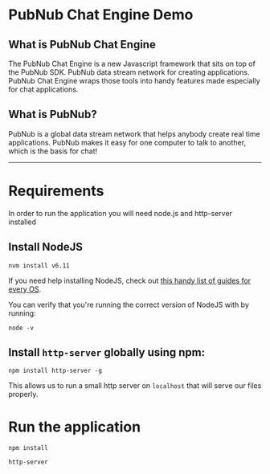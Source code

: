 # PubNub Chat Engine Demo

## What is PubNub Chat Engine

The PubNub Chat Engine is a new Javascript framework that sits on top of the PubNub SDK. PubNub data stream network for creating applications. PubNub Chat Engine wraps those tools into handy features made especially for chat applications.

## What is PubNub?

PubNub is a global data stream network that helps anybody create real time applications. PubNub makes it easy for one computer to talk to another, which is the basis for chat!

---

# Requirements
In order to run the application you will need node.js and http-server installed

## Install NodeJS

```
nvm install v6.11
```

If you need help installing NodeJS, check out [this handy list of guides for every OS](https://nodejs.org/en/download/package-manager/).

You can verify that you're running the correct version of NodeJS with by running:

```
node -v
```

 
## Install ```http-server``` globally using npm:

```
npm install http-server -g
```

This allows us to run a small http server on ```localhost``` that will serve our files properly.

# Run the application

```
npm install
```

```
http-server
```

